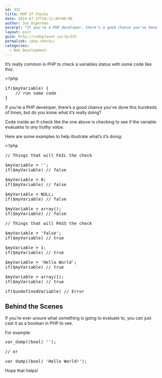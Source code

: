 ```yaml
---
id: 332
title: PHP If Checks
date: 2014-07-27T18:11:48+00:00
author: Jon Kuperman
excerpt: "If you're a PHP developer, there's a good chance you've done this hundreds of times, but do you know what it's really doing?"
layout: post
guid: http://codeplanet.io/?p=332
permalink: /php-checks/
categories:
  - Web Development
---
```

It&#8217;s really common in PHP to check a variables status with some code like this:

<pre class="lang:php decode:true ">&lt;?php

if($myVariable) {
    // run some code
}</pre>

If you&#8217;re a PHP developer, there&#8217;s a good chance you&#8217;ve done this hundreds of times, but do you know what it&#8217;s really doing?

Code inside an if-check like the one above is checking to see if the variable evaluates to _any truthy value_.

Here are some examples to help illustrate what&#8217;s it&#8217;s doing:

<pre class="lang:php decode:true ">&lt;?php

// Things that will FAIL the check

$myVariable = '';
if($myVariable) // false

$myVariable = 0;
if($myVariable) // false

$myVariable = NULL;
if($myVariable) // false

$myVariable = array();
if($myVariable) // false

// Things that will PASS the check

$myVariable = 'false';
if($myVariable) // true

$myVariable = 1;
if($myVariable) // true

$myVariable = 'Hello World';
if($myVariable) // true

$myVariable = array(1);
if($myVariable) // true

if($undefinedVariable) // Error</pre>

## Behind the Scenes

If you&#8217;re ever unsure what something is going to evaluate to, you can just cast it as a boolean in PHP to see.

For example:

<pre class="lang:php decode:true ">var_dump((bool) '');

// or

var_dump((bool) 'Hello World!');</pre>

Hope that helps!